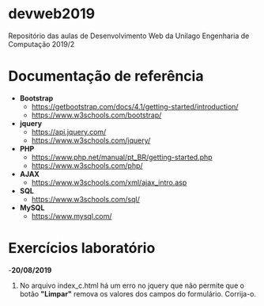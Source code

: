 # devweb2019
Repositório das aulas de Desenvolvimento Web da Unilago Engenharia de Computação 2019/2

# Documentação de referência
- **Bootstrap** 
  - https://getbootstrap.com/docs/4.1/getting-started/introduction/
  - https://www.w3schools.com/bootstrap/
- **jquery**
  - https://api.jquery.com/
  - https://www.w3schools.com/jquery/
- **PHP** 
  - https://www.php.net/manual/pt_BR/getting-started.php
  - https://www.w3schools.com/php/
- **AJAX**
  - https://www.w3schools.com/xml/ajax_intro.asp
- **SQL**
  - https://www.w3schools.com/sql/
- **MySQL**
  - https://www.mysql.com/
  
# Exercícios laboratório

-**20/08/2019**
1. No arquivo index_c.html há um erro no jquery que não permite que o botão __"Limpar"__ remova os valores dos campos do formulário.
Corrija-o.
